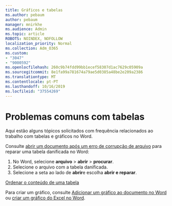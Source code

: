 ```yaml
---
title: Gráficos e tabelas
ms.author: pebaum
author: pebaum
manager: mnirkhe
ms.audience: Admin
ms.topic: article
ROBOTS: NOINDEX, NOFOLLOW
localization_priority: Normal
ms.collection: Adm_O365
ms.custom:
- "3047"
- "9000592"
ms.openlocfilehash: 260c9b74fdd99bb1ecef58307d1ac7629c05909a
ms.sourcegitcommit: 8e1fa99a781674a79ae5d0385a48be2e209a2386
ms.translationtype: MT
ms.contentlocale: pt-PT
ms.lasthandoff: 10/16/2019
ms.locfileid: "37554269"
---
```

# <a name="common-issues-with-tables"></a>Problemas comuns com tabelas 

Aqui estão alguns tópicos solicitados com frequência relacionados ao trabalho com tabelas e gráficos no Word.

Consulte [abrir um documento após um erro de corrupção de arquivo](https://support.office.com/article/47df9d48-2165-4411-a699-1786ac734bc3) para reparar uma tabela danificada no Word:

 1. No Word, selecione **arquivo** > **abrir** > **procurar**.
 2. Selecione o arquivo com a tabela danificada.
 3. Selecione a seta ao lado de **abrir**e escolha **abrir e reparar**.

[Ordenar o conteúdo de uma tabela](https://support.office.com/article/F8392477-4613-49CD-ABA6-7C2E48F1D91F)

Para criar um gráfico, consulte [Adicionar um gráfico ao documento no Word](https://support.office.com/article/ff48e3eb-5e04-4368-a39e-20df7c798932) ou [criar um gráfico do Excel no Word](https://support.office.com/article/11A7D2F0-4487-4A9B-BBC6-D50916CD4A57).